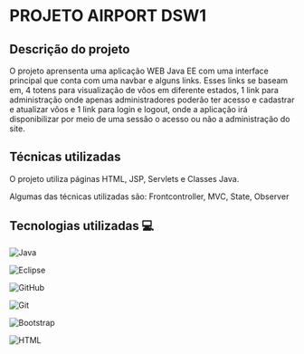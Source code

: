 # PROJETO AIRPORT DSW1

## Descrição do projeto
O projeto aprensenta uma aplicação WEB Java EE com uma interface principal que conta com 
uma navbar e alguns links. Esses links se baseam em, 4 totens para visualização de vôos em diferente estados,
1 link para administração onde apenas administradores poderão ter acesso e cadastrar e atualizar vôos e 1 link
para login e logout, onde a aplicação irá disponibilizar por meio de uma sessão o acesso ou não a administração
do site.

## Técnicas utilizadas
O projeto utiliza páginas HTML, JSP, Servlets e Classes Java.

Algumas das técnicas utilizadas são: Frontcontroller, MVC, State, Observer 

## Tecnologias utilizadas 💻 
![Java](https://img.shields.io/badge/java-%23ED8B00.svg?style=for-the-badge&logo=openjdk&logoColor=white)

![Eclipse](https://img.shields.io/badge/Eclipse-FE7A16.svg?style=for-the-badge&logo=Eclipse&logoColor=white)

![GitHub](https://img.shields.io/badge/GitHub-100000?style=for-the-badge&logo=github&logoColor=white)

![Git](https://img.shields.io/badge/GIT-E44C30?style=for-the-badge&logo=git&logoColor=white)

![Bootstrap](https://img.shields.io/badge/Bootstrap-563D7C?style=for-the-badge&logo=bootstrap&logoColor=white)

![HTML](https://img.shields.io/badge/HTML5-E34F26?style=for-the-badge&logo=html5&logoColor=white)



